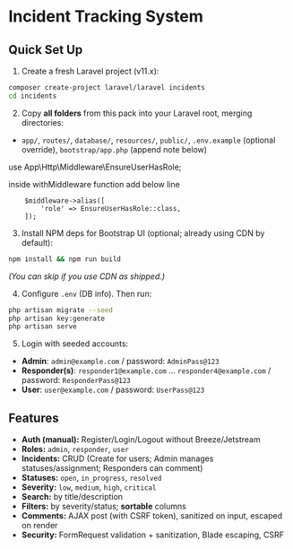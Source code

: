 # Incident Tracking System


## Quick Set Up

1) Create a fresh Laravel project (v11.x):
```bash
composer create-project laravel/laravel incidents
cd incidents
```

2) Copy **all folders** from this pack into your Laravel root, merging directories:
- `app/`, `routes/`, `database/`, `resources/`, `public/`, `.env.example` (optional override), `bootstrap/app.php` (append note below)

use App\Http\Middleware\EnsureUserHasRole;

inside withMiddleware function add below line

 
		$middleware->alias([
            'role' => EnsureUserHasRole::class,
        ]);
     

3) Install NPM deps for Bootstrap UI (optional; already using CDN by default):
```bash
npm install && npm run build
```
*(You can skip if you use CDN as shipped.)*

4) Configure `.env` (DB info). Then run:
```bash
php artisan migrate --seed
php artisan key:generate
php artisan serve
```

5) Login with seeded accounts:
- **Admin**: `admin@example.com` / password: `AdminPass@123`
- **Responder(s)**: `responder1@example.com` ... `responder4@example.com` / password: `ResponderPass@123`
- **User**: `user@example.com` / password: `UserPass@123`

## Features

- **Auth (manual):** Register/Login/Logout without Breeze/Jetstream
- **Roles:** `admin`, `responder`, `user`
- **Incidents:** CRUD (Create for users; Admin manages statuses/assignment; Responders can comment)
- **Statuses:** `open`, `in_progress`, `resolved`
- **Severity:** `low`, `medium`, `high`, `critical`
- **Search:** by title/description
- **Filters:** by severity/status; **sortable** columns
- **Comments:** AJAX post (with CSRF token), sanitized on input, escaped on render
- **Security:** FormRequest validation + sanitization, Blade escaping, CSRF

